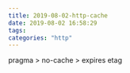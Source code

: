 ```yaml
---
title: 2019-08-02-http-cache
date: 2019-08-02 16:58:29
tags:
categories: "http"
---
```


pragma > no-cache > expires
etag